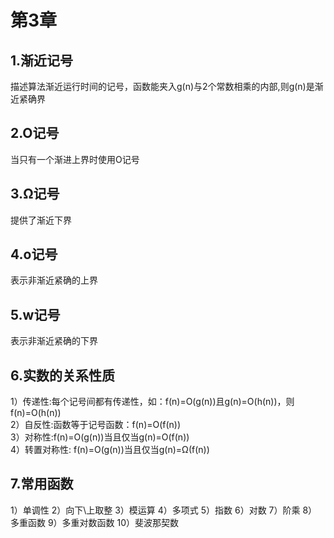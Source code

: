 # 第3章
## 1.渐近记号
描述算法渐近运行时间的记号，函数能夹入g(n)与2个常数相乘的内部,则g(n)是渐近紧确界
## 2.O记号
当只有一个渐进上界时使用O记号
## 3.Ω记号
提供了渐近下界
## 4.o记号
表示非渐近紧确的上界
## 5.w记号
表示非渐近紧确的下界
## 6.实数的关系性质
1）传递性:每个记号间都有传递性，如：f(n)=O(g(n))且g(n)=O(h(n))，则f(n)=O(h(n))  
2）自反性:函数等于记号函数：f(n)=O(f(n))  
3）对称性:f(n)=O(g(n))当且仅当g(n)=O(f(n))  
4）转置对称性: f(n)=O(g(n))当且仅当g(n)=Ω(f(n))
## 7.常用函数
1）单调性
2）向下\上取整
3）模运算
4）多项式
5）指数
6）对数
7）阶乘
8）多重函数
9）多重对数函数
10）斐波那契数
